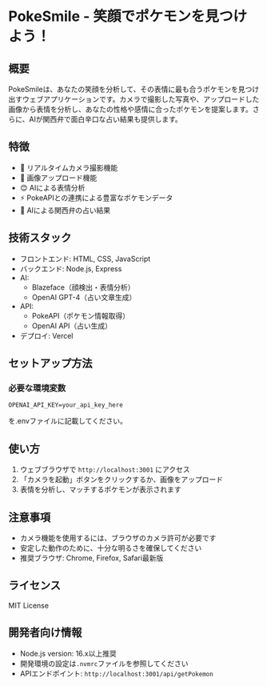 # PokeSmile - 笑顔でポケモンを見つけよう！

## 概要
PokeSmileは、あなたの笑顔を分析して、その表情に最も合うポケモンを見つけ出すウェブアプリケーションです。カメラで撮影した写真や、アップロードした画像から表情を分析し、あなたの性格や感情に合ったポケモンを提案します。さらに、AIが関西弁で面白辛口な占い結果も提供します。

## 特徴
- 🎥 リアルタイムカメラ撮影機能
- 📁 画像アップロード機能
- 😊 AIによる表情分析
- ⚡ PokeAPIとの連携による豊富なポケモンデータ
- 🔮 AIによる関西弁の占い結果


## 技術スタック
- フロントエンド: HTML, CSS, JavaScript
- バックエンド: Node.js, Express
- AI: 
  - Blazeface（顔検出・表情分析）
  - OpenAI GPT-4（占い文章生成）
- API: 
  - PokeAPI（ポケモン情報取得）
  - OpenAI API（占い生成）
- デプロイ: Vercel

## セットアップ方法

### 必要な環境変数

```
OPENAI_API_KEY=your_api_key_here
```

を.envファイルに記載してください。


## 使い方
1. ウェブブラウザで `http://localhost:3001` にアクセス
2. 「カメラを起動」ボタンをクリックするか、画像をアップロード
3. 表情を分析し、マッチするポケモンが表示されます

## 注意事項
- カメラ機能を使用するには、ブラウザのカメラ許可が必要です
- 安定した動作のために、十分な明るさを確保してください
- 推奨ブラウザ: Chrome, Firefox, Safari最新版

## ライセンス
MIT License

## 開発者向け情報
- Node.js version: 16.x以上推奨
- 開発環境の設定は`.nvmrc`ファイルを参照してください
- APIエンドポイント: `http://localhost:3001/api/getPokemon`
